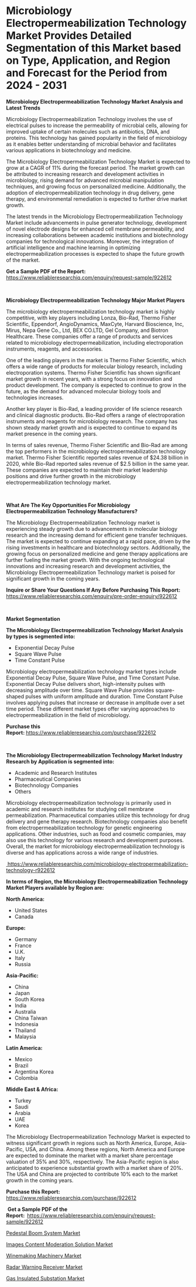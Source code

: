 <p><h1>Microbiology Electropermeabilization Technology Market Provides Detailed Segmentation of this Market based on Type, Application, and Region and Forecast for the Period from 2024 - 2031</h1></p><p><strong>Microbiology Electropermeabilization Technology Market Analysis and Latest Trends</strong></p>
<p><p>Microbiology Electropermeabilization Technology involves the use of electrical pulses to increase the permeability of microbial cells, allowing for improved uptake of certain molecules such as antibiotics, DNA, and proteins. This technology has gained popularity in the field of microbiology as it enables better understanding of microbial behavior and facilitates various applications in biotechnology and medicine.</p><p>The Microbiology Electropermeabilization Technology Market is expected to grow at a CAGR of 11% during the forecast period. The market growth can be attributed to increasing research and development activities in microbiology, rising demand for advanced microbial manipulation techniques, and growing focus on personalized medicine. Additionally, the adoption of electropermeabilization technology in drug delivery, gene therapy, and environmental remediation is expected to further drive market growth.</p><p>The latest trends in the Microbiology Electropermeabilization Technology Market include advancements in pulse generator technology, development of novel electrode designs for enhanced cell membrane permeability, and increasing collaborations between academic institutions and biotechnology companies for technological innovations. Moreover, the integration of artificial intelligence and machine learning in optimizing electropermeabilization processes is expected to shape the future growth of the market.</p></p>
<p><strong>Get a Sample PDF of the Report:&nbsp;</strong> <a href="https://www.reliableresearchiq.com/enquiry/request-sample/922612">https://www.reliableresearchiq.com/enquiry/request-sample/922612</a></p>
<p>&nbsp;</p>
<p><strong>Microbiology Electropermeabilization Technology Major Market Players</strong></p>
<p><p>The microbiology electropermeabilization technology market is highly competitive, with key players including Lonza, Bio-Rad, Thermo Fisher Scientific, Eppendorf, AngioDynamics, MaxCyte, Harvard Bioscience, Inc, Mirus, Nepa Gene Co., Ltd, BEX CO.LTD, Gel Company, and Biotron Healthcare. These companies offer a range of products and services related to microbiology electropermeabilization, including electroporation instruments, reagents, and accessories.</p><p>One of the leading players in the market is Thermo Fisher Scientific, which offers a wide range of products for molecular biology research, including electroporation systems. Thermo Fisher Scientific has shown significant market growth in recent years, with a strong focus on innovation and product development. The company is expected to continue to grow in the future, as the demand for advanced molecular biology tools and technologies increases.</p><p>Another key player is Bio-Rad, a leading provider of life science research and clinical diagnostic products. Bio-Rad offers a range of electroporation instruments and reagents for microbiology research. The company has shown steady market growth and is expected to continue to expand its market presence in the coming years.</p><p>In terms of sales revenue, Thermo Fisher Scientific and Bio-Rad are among the top performers in the microbiology electropermeabilization technology market. Thermo Fisher Scientific reported sales revenue of $24.38 billion in 2020, while Bio-Rad reported sales revenue of $2.5 billion in the same year. These companies are expected to maintain their market leadership positions and drive further growth in the microbiology electropermeabilization technology market.</p></p>
<p>&nbsp;</p>
<p><strong>What Are The Key Opportunities For Microbiology Electropermeabilization Technology Manufacturers?</strong></p>
<p><p>The Microbiology Electropermeabilization Technology market is experiencing steady growth due to advancements in molecular biology research and the increasing demand for efficient gene transfer techniques. The market is expected to continue expanding at a rapid pace, driven by the rising investments in healthcare and biotechnology sectors. Additionally, the growing focus on personalized medicine and gene therapy applications are further fueling the market growth. With the ongoing technological innovations and increasing research and development activities, the Microbiology Electropermeabilization Technology market is poised for significant growth in the coming years.</p></p>
<p><strong>Inquire or Share Your Questions If Any Before Purchasing This Report:</strong> <a href="https://www.reliableresearchiq.com/enquiry/pre-order-enquiry/922612">https://www.reliableresearchiq.com/enquiry/pre-order-enquiry/922612</a></p>
<p>&nbsp;</p>
<p><strong>Market Segmentation</strong></p>
<p><strong>The Microbiology Electropermeabilization Technology Market Analysis by types is segmented into:</strong></p>
<p><ul><li>Exponential Decay Pulse</li><li>Square Wave Pulse</li><li>Time Constant Pulse</li></ul></p>
<p><p>Microbiology electropermeabilization technology market types include Exponential Decay Pulse, Square Wave Pulse, and Time Constant Pulse. Exponential Decay Pulse delivers short, high-intensity pulses with decreasing amplitude over time. Square Wave Pulse provides square-shaped pulses with uniform amplitude and duration. Time Constant Pulse involves applying pulses that increase or decrease in amplitude over a set time period. These different market types offer varying approaches to electropermeabilization in the field of microbiology.</p></p>
<p><strong>Purchase this Report:&nbsp;</strong><a href="https://www.reliableresearchiq.com/purchase/922612">https://www.reliableresearchiq.com/purchase/922612</a></p>
<p>&nbsp;</p>
<p><strong>The Microbiology Electropermeabilization Technology Market Industry Research by Application is segmented into:</strong></p>
<p><ul><li>Academic and Research Institutes</li><li>Pharmaceutical Companies</li><li>Biotechnology Companies</li><li>Others</li></ul></p>
<p><p>Microbiology electropermeabilization technology is primarily used in academic and research institutes for studying cell membrane permeabilization. Pharmaceutical companies utilize this technology for drug delivery and gene therapy research. Biotechnology companies also benefit from electropermeabilization technology for genetic engineering applications. Other industries, such as food and cosmetic companies, may also use this technology for various research and development purposes. Overall, the market for microbiology electropermeabilization technology is diverse and has applications across a wide range of industries.</p></p>
<p><a href="https://www.reliableresearchiq.com/microbiology-electropermeabilization-technology-r922612">&nbsp;https://www.reliableresearchiq.com/microbiology-electropermeabilization-technology-r922612</a></p>
<p><strong>In terms of Region, the Microbiology Electropermeabilization Technology Market Players available by Region are:</strong></p>
<p>
    <p> <strong> North America: </strong>
        <ul>
            <li>United States</li>
            <li>Canada</li>
        </ul>
        </p> 
    <p> <strong> Europe: </strong>
        <ul>
            <li>Germany</li>
            <li>France</li>
            <li>U.K.</li>
            <li>Italy</li>
            <li>Russia</li>
        </ul>
        </p> 
    <p> <strong> Asia-Pacific: </strong>
        <ul>
            <li>China</li>
            <li>Japan</li>
            <li>South Korea</li>
            <li>India</li>
            <li>Australia</li>
            <li>China Taiwan</li>
            <li>Indonesia</li>
            <li>Thailand</li>
            <li>Malaysia</li>
        </ul>
        </p> 
    <p> <strong> Latin America: </strong>
        <ul>
            <li>Mexico</li>
            <li>Brazil</li>
            <li>Argentina Korea</li>
            <li>Colombia</li>
        </ul>
        </p> 
    <p> <strong> Middle East & Africa: </strong>
        <ul>
            <li>Turkey</li>
            <li>Saudi</li>
            <li>Arabia</li>
            <li>UAE</li>
            <li>Korea</li>
        </ul>
    </p>
    </p>
<p><p>The Microbiology Electropermeabilization Technology Market is expected to witness significant growth in regions such as North America, Europe, Asia-Pacific, USA, and China. Among these regions, North America and Europe are expected to dominate the market with a market share percentage valuation of 35% and 30%, respectively. The Asia-Pacific region is also anticipated to experience substantial growth with a market share of 20%. The USA and China are projected to contribute 10% each to the market growth in the coming years.</p></p>
<p><strong>Purchase this Report: </strong><a href="https://www.reliableresearchiq.com/purchase/922612">https://www.reliableresearchiq.com/purchase/922612</a></p>
<p>&nbsp;<strong>Get a Sample PDF of the Report:&nbsp;&nbsp;</strong><a href="https://www.reliableresearchiq.com/enquiry/request-sample/922612">https://www.reliableresearchiq.com/enquiry/request-sample/922612</a></p>
<p><strong></strong></p>
<p><p><a href="https://medium.com/@millerjimk/global-pedestal-boom-system-market-focus-on-product-type-portable-pedestal-boom-non-portable-46a4f8929a17">Pedestal Boom System Market</a></p><p><a href="https://github.com/JosephMorgnlvXXff/Market-Research-Report-List-1/blob/main/images-content-moderation-solution-market.md">Images Content Moderation Solution Market</a></p><p><a href="https://github.com/ochgvvcj16/Market-Research-Report-List-1/blob/main/winemaking-machinery-market.md">Winemaking Machinery Market</a></p><p><a href="https://medium.com/@foyazahmed1999_69116/an-in-depth-analysis-of-the-global-radar-warning-receiver-market-scope-and-its-rapid-growing-5-6-c986d6c08f70">Radar Warning Receiver Market</a></p><p><a href="https://medium.com/@madw10245644/insights-into-the-gas-insulated-substation-market-size-which-is-expanding-with-a-8-8-b914c77cd508">Gas Insulated Substation Market</a></p></p>
